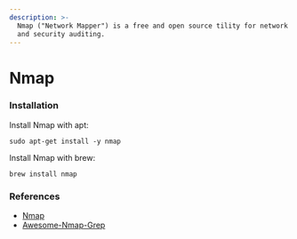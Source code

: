 ```yaml
---
description: >-
  Nmap ("Network Mapper") is a free and open source tility for network discovery
  and security auditing.
---
```


# Nmap

### Installation

Install Nmap with apt:

`sudo apt-get install -y nmap`

Install Nmap with brew:

`brew install nmap`

### References

* [Nmap](https://nmap.org)
* [Awesome-Nmap-Grep](https://github.com/leonjza/awesome-nmap-grep#hosts-and-open-ports)
